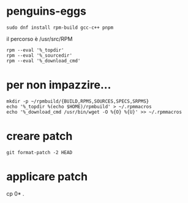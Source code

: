# penguins-eggs

```
sudo dnf install rpm-build gcc-c++ pnpm
```

il percorso è /usr/src/RPM

```
rpm --eval '%_topdir'
rpm --eval '%_sourcedir'
rpm --eval '%_download_cmd'
```

# per non impazzire...
```
mkdir -p ~/rpmbuild/{BUILD,RPMS,SOURCES,SPECS,SRPMS}
echo '%_topdir %(echo $HOME)/rpmbuild' > ~/.rpmmacros
echo '%_download_cmd /usr/bin/wget -O %{O} %{U}' >> ~/.rpmmacros
```

# creare patch
```
git format-patch -2 HEAD
```

# applicare patch
cp 0* .
